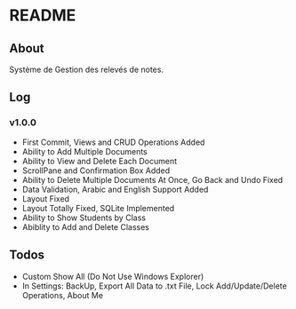 # README

## About

Système de Gestion des relevés de notes.

## Log

### v1.0.0 <br/>

- First Commit, Views and CRUD Operations Added
- Ability to Add Multiple Documents
- Ability to View and Delete Each Document
- ScrollPane and Confirmation Box Added
- Ability to Delete Multiple Documents At Once, Go Back and Undo Fixed
- Data Validation, Arabic and English Support Added
- Layout Fixed
- Layout Totally Fixed, SQLite Implemented
- Ability to Show Students by Class
- Abiblity to Add and Delete Classes

## Todos

- Custom Show All (Do Not Use Windows Explorer)
- In Settings: BackUp, Export All Data to .txt File, Lock Add/Update/Delete Operations, About Me
